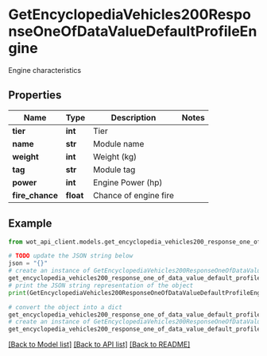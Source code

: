 # GetEncyclopediaVehicles200ResponseOneOfDataValueDefaultProfileEngine

Engine characteristics

## Properties

Name | Type | Description | Notes
------------ | ------------- | ------------- | -------------
**tier** | **int** | Tier | 
**name** | **str** | Module name | 
**weight** | **int** | Weight (kg) | 
**tag** | **str** | Module tag | 
**power** | **int** | Engine Power (hp) | 
**fire_chance** | **float** | Chance of engine fire | 

## Example

```python
from wot_api_client.models.get_encyclopedia_vehicles200_response_one_of_data_value_default_profile_engine import GetEncyclopediaVehicles200ResponseOneOfDataValueDefaultProfileEngine

# TODO update the JSON string below
json = "{}"
# create an instance of GetEncyclopediaVehicles200ResponseOneOfDataValueDefaultProfileEngine from a JSON string
get_encyclopedia_vehicles200_response_one_of_data_value_default_profile_engine_instance = GetEncyclopediaVehicles200ResponseOneOfDataValueDefaultProfileEngine.from_json(json)
# print the JSON string representation of the object
print(GetEncyclopediaVehicles200ResponseOneOfDataValueDefaultProfileEngine.to_json())

# convert the object into a dict
get_encyclopedia_vehicles200_response_one_of_data_value_default_profile_engine_dict = get_encyclopedia_vehicles200_response_one_of_data_value_default_profile_engine_instance.to_dict()
# create an instance of GetEncyclopediaVehicles200ResponseOneOfDataValueDefaultProfileEngine from a dict
get_encyclopedia_vehicles200_response_one_of_data_value_default_profile_engine_from_dict = GetEncyclopediaVehicles200ResponseOneOfDataValueDefaultProfileEngine.from_dict(get_encyclopedia_vehicles200_response_one_of_data_value_default_profile_engine_dict)
```
[[Back to Model list]](../README.md#documentation-for-models) [[Back to API list]](../README.md#documentation-for-api-endpoints) [[Back to README]](../README.md)



